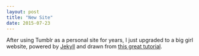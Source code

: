 ```yaml
---
layout: post
title: "New Site"
date: 2015-07-23
---
```


After using Tumblr as a personal site for years, I just upgraded to a big girl website, powered by [Jekyll](http://jekyllrb.com) and drawn from [this great tutorial](http://jmcglone.com/guides/github-pages/).
